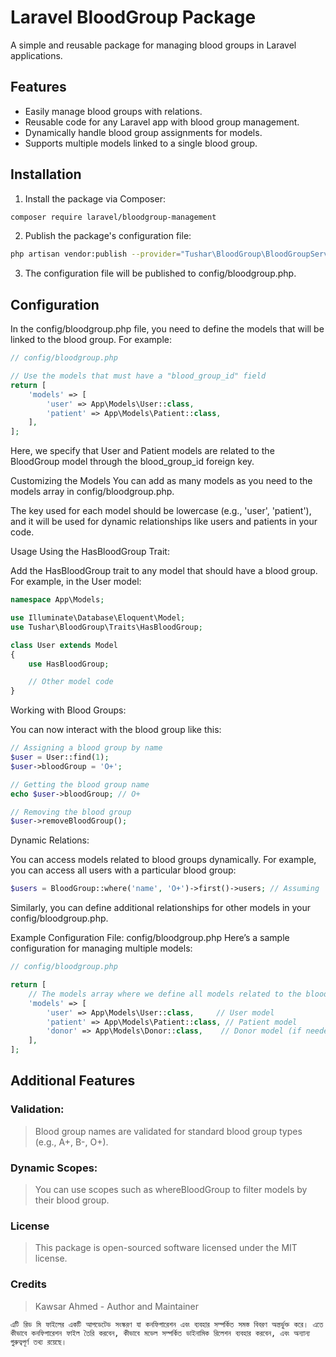 # Laravel BloodGroup Package

A simple and reusable package for managing blood groups in Laravel applications.

## Features
- Easily manage blood groups with relations.
- Reusable code for any Laravel app with blood group management.
- Dynamically handle blood group assignments for models.
- Supports multiple models linked to a single blood group.

## Installation

1. Install the package via Composer:

```bash
composer require laravel/bloodgroup-management
```
2. Publish the package's configuration file:

```bash
php artisan vendor:publish --provider="Tushar\BloodGroup\BloodGroupServiceProvider" --tag="config"
```
3. The configuration file will be published to config/bloodgroup.php.


## Configuration

In the config/bloodgroup.php file, you need to define the models that will be linked to the blood group. For example:

```php
// config/bloodgroup.php

// Use the models that must have a "blood_group_id" field
return [
    'models' => [
        'user' => App\Models\User::class,
        'patient' => App\Models\Patient::class,
    ],
];

```
Here, we specify that User and Patient models are related to the BloodGroup model through the blood_group_id foreign key.

Customizing the Models
You can add as many models as you need to the models array in config/bloodgroup.php.

The key used for each model should be lowercase (e.g., 'user', 'patient'), and it will be used for dynamic relationships like users and patients in your code.

Usage
Using the HasBloodGroup Trait:

Add the HasBloodGroup trait to any model that should have a blood group. For example, in the User model:

```php
namespace App\Models;

use Illuminate\Database\Eloquent\Model;
use Tushar\BloodGroup\Traits\HasBloodGroup;

class User extends Model
{
    use HasBloodGroup;

    // Other model code
}
```
Working with Blood Groups:

You can now interact with the blood group like this:

```php
// Assigning a blood group by name
$user = User::find(1);
$user->bloodGroup = 'O+';

// Getting the blood group name
echo $user->bloodGroup; // O+

// Removing the blood group
$user->removeBloodGroup();

```
Dynamic Relations:

You can access models related to blood groups dynamically. For example, you can access all users with a particular blood group:

```php
$users = BloodGroup::where('name', 'O+')->first()->users; // Assuming 'O+' blood group exists
```
Similarly, you can define additional relationships for other models in your config/bloodgroup.php.

Example Configuration File: config/bloodgroup.php
Here’s a sample configuration for managing multiple models:

```php
// config/bloodgroup.php

return [
    // The models array where we define all models related to the blood group
    'models' => [
        'user' => App\Models\User::class,     // User model
        'patient' => App\Models\Patient::class, // Patient model
        'donor' => App\Models\Donor::class,    // Donor model (if needed)
    ],
];
```
## Additional Features
### Validation:
> Blood group names are validated for standard blood group types (e.g., A+, B-, O+).

### Dynamic Scopes:
> You can use scopes such as whereBloodGroup to filter models by their blood group.

### License
> This package is open-sourced software licensed under the MIT license.

### Credits
> Kawsar Ahmed - Author and Maintainer

```
এটি রিড মি ফাইলের একটি আপডেটেড সংস্করণ যা কনফিগারেশন এবং ব্যবহার সম্পর্কিত সমস্ত বিবরণ অন্তর্ভুক্ত করে। এতে কীভাবে কনফিগারেশন ফাইল তৈরি করবেন, কীভাবে মডেল সম্পর্কিত ডাইনামিক রিলেশন ব্যবহার করবেন, এবং অন্যান্য গুরুত্বপূর্ণ তথ্য রয়েছে।
```